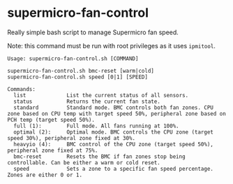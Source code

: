 # supermicro-fan-control
Really simple bash script to manage Supermicro fan speed.

Note: this command must be run with root privileges as it uses `ipmitool`.

```
Usage: supermicro-fan-control.sh [COMMAND]

supermicro-fan-control.sh bmc-reset [warm|cold]
supermicro-fan-control.sh speed [0|1] [SPEED]

Commands:
  list             List the current status of all sensors.
  status           Returns the current fan state.
  standard         Standard mode. BMC controls both fan zones. CPU zone based on CPU temp with target speed 50%, peripheral zone based on PCH temp (target speed 50%).
  full (1):        Full mode. All fans running at 100%.
  optimal (2):     Optimal mode. BMC controls the CPU zone (target speed 30%), peripheral zone fixed at 30%.
  heavyio (4):     BMC control of the CPU zone (target speed 50%), peripheral zone fixed at 75%.
  bmc-reset        Resets the BMC if fan zones stop being controllable. Can be either a warm or cold reset.
  speed            Sets a zone to a specific fan speed percentage. Zones are either 0 or 1.
```
